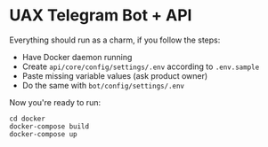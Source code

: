 # UAX Telegram Bot + API

Everything should run as a charm, if you follow the steps:

- Have Docker daemon running
- Create `api/core/config/settings/.env` according to `.env.sample`
- Paste missing variable values (ask product owner)
- Do the same with `bot/config/settings/.env`

Now you're ready to run:

```shell
cd docker
docker-compose build
docker-compose up
```

